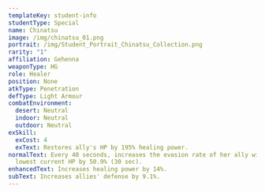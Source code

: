 ```yaml
---
templateKey: student-info
studentType: Special
name: Chinatsu
image: /img/chinatsu_01.png
portrait: /img/Student_Portrait_Chinatsu_Collection.png
rarity: "1"
affiliation: Gehenna
weaponType: HG
role: Healer
position: None
atkType: Penetration
defType: Light Armour
combatEnvironment:
  desert: Neutral
  indoor: Neutral
  outdoor: Neutral
exSkill:
  exCost: 4
  exText: Restores ally's HP by 195% healing power.
normalText: Every 40 seconds, increases the evasion rate of her ally with the
  lowest current HP by 50.9% (30 sec).
enhancedText: Increases healing power by 14%.
subText: Increases allies' defense by 9.1%.
---
```

